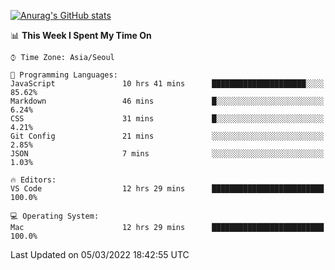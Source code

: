 
<!--
**BHyeonKim/BHyeonKim** is a ✨ _special_ ✨ repository because its `README.md` (this file) appears on your GitHub profile.

Here are some ideas to get you started:

- 🔭 I’m currently working on ...
- 🌱 I’m currently learning ...
- 👯 I’m looking to collaborate on ...
- 🤔 I’m looking for help with ...
- 💬 Ask me about ...
- 📫 How to reach me: ...
- 😄 Pronouns: ...
- ⚡ Fun fact: ...
-->
[![Anurag's GitHub stats](https://github-readme-stats.vercel.app/api?username=BHyeonKim&show_icons=true&theme=dark)
](https://github.com/anuraghazra/github-readme-stats)
<!--START_SECTION:waka-->
📊 **This Week I Spent My Time On** 

```text
⌚︎ Time Zone: Asia/Seoul

💬 Programming Languages: 
JavaScript               10 hrs 41 mins      █████████████████████░░░░   85.62% 
Markdown                 46 mins             █░░░░░░░░░░░░░░░░░░░░░░░░   6.24% 
CSS                      31 mins             █░░░░░░░░░░░░░░░░░░░░░░░░   4.21% 
Git Config               21 mins             ░░░░░░░░░░░░░░░░░░░░░░░░░   2.85% 
JSON                     7 mins              ░░░░░░░░░░░░░░░░░░░░░░░░░   1.03%

🔥 Editors: 
VS Code                  12 hrs 29 mins      █████████████████████████   100.0%

💻 Operating System: 
Mac                      12 hrs 29 mins      █████████████████████████   100.0%

```


 Last Updated on 05/03/2022 18:42:55 UTC
<!--END_SECTION:waka-->

